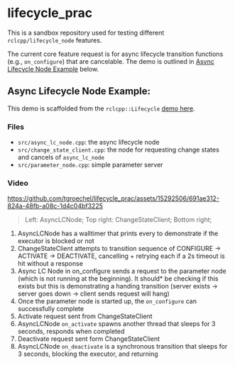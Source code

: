 # lifecycle_prac
This is a sandbox repository used for testing different `rclcpp/lifecycle_node` features.

The current core feature request is for async lifecycle transition functions (e.g., `on_configure`) that are cancelable.
The demo is outlined in [Async Lifecycle Node Example](#async-lifecycle-node-example) below.

## Async Lifecycle Node Example:
This demo is scaffolded from the `rclcpp::Lifecycle` [demo here]().

### Files
- `src/async_lc_node.cpp`: the async lifecycle node
- `src/change_state_client.cpp`: the node for requesting change states and cancels of `async_lc_node`
- `src/parameter_node.cpp`: simple parameter server


### Video
https://github.com/tgroechel/lifecycle_prac/assets/15292506/691ae312-824a-48fb-a08c-1d4c04bf3225

> Left: AsyncLCNode; Top right: ChangeStateClient; Bottom right;
1. AsyncLCNode has a walltimer that prints every to demonstrate if the executor is blocked or not
2. ChangeStateClient attempts to transition sequence of CONFIGURE → ACTIVATE → DEACTIVATE, cancelling + retrying each if a 2s timeout is hit without a response
3. Async LC Node in on_configure sends a request to the parameter node (which is not running at the beginning).
It should* be checking if this exists but this is demonstrating a handing transition (server exists → server goes down → client sends request will hang)
1. Once the parameter node is started up, the `on_configure` can successfully complete
2. Activate request sent from ChangeStateClient
3. AsyncLCNode `on_activate` spawns another thread that sleeps for 3 seconds, responds when completed
4. Deactivate request sent form ChangeStateClient
5. AsyncLCNode `on_deactivate` is a synchronous transition that sleeps for 3 seconds, blocking the executor, and returning

